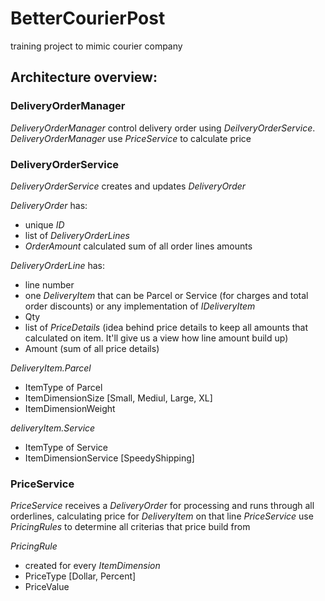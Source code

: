 # BetterCourierPost
training project to mimic courier company

## Architecture overview:
### DeliveryOrderManager
*DeliveryOrderManager* control delivery order using *DeilveryOrderService*.
*DeliveryOrderManager* use *PriceService* to calculate price

### DeliveryOrderService
*DeliveryOrderService* creates and updates *DeliveryOrder*

*DeliveryOrder* has:
- unique *ID*
- list of *DeliveryOrderLines*
- *OrderAmount* calculated sum of all order lines amounts

*DeliveryOrderLine* has:
- line number
- one *DeliveryItem* that can be Parcel or Service (for charges and total order discounts) or any implementation of *IDeliveryItem*
- Qty
- list of *PriceDetails* (idea behind price details to keep all amounts that calculated on item. It'll give us a view how line amount build up)
- Amount (sum of all price details)

*DeliveryItem.Parcel*
- ItemType of Parcel
- ItemDimensionSize [Small, Mediul, Large, XL]
- ItemDimensionWeight

*deliveryItem.Service*
- ItemType of Service
- ItemDimensionService [SpeedyShipping]

### PriceService
*PriceService* receives a *DeliveryOrder* for processing and runs through all orderlines, calculating price for *DeliveryItem* on that line
*PriceService* use *PricingRules* to determine all criterias that price build from

*PricingRule*
- created for every *ItemDimension*
- PriceType [Dollar, Percent]
- PriceValue
